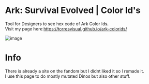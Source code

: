 # Ark: Survival Evolved | Color Id's
Tool for Designers to see hex code of Ark Color Ids.<br>
Visit my page here:https://torresvisual.github.io/ark-colorids/ <br>

![image](https://user-images.githubusercontent.com/91338024/145584498-c34e4387-7b2c-4c44-8624-e90b8c584cc5.png)

# Info
There is already a site on the fandom but I didnt liked it so I remade it. <br>
I use this page to do mostly mutated Dinos but also other stuff.
